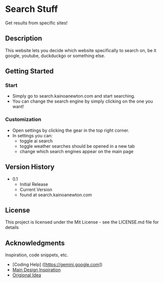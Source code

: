 # Search Stuff

Get results from specific sites!

## Description

This website lets you decide which website specifically to search on, be it google, youtube, duckduckgo or something else.

## Getting Started

### Start

- Simply go to search.kainoanewton.com and start searching.
- You can change the search engine by simply clicking on the one you want!

### Customization

- Open settings by clicking the gear in the top right corner.
- In settings you can:
  - toggle ai search
  - toggle weather searches should be opened in a new tab
  - change which search engines appear on the main page

## Version History

- 0.1
  - Initial Release
  - Current Version
  - found at search.kainoanewton.com

## License

This project is licensed under the Mit License - see the LICENSE.md file for details

## Acknowledgments

Inspiration, code snippets, etc.

- [Coding Help] ([https://gemini.google.com])
- [Main Design Inspiration]([https://search.brave.com/])
- [Origional Idea]([https://support.google.com/chrome/answer/95426?hl=en&co=GENIE.Platform%3DDesktop])
